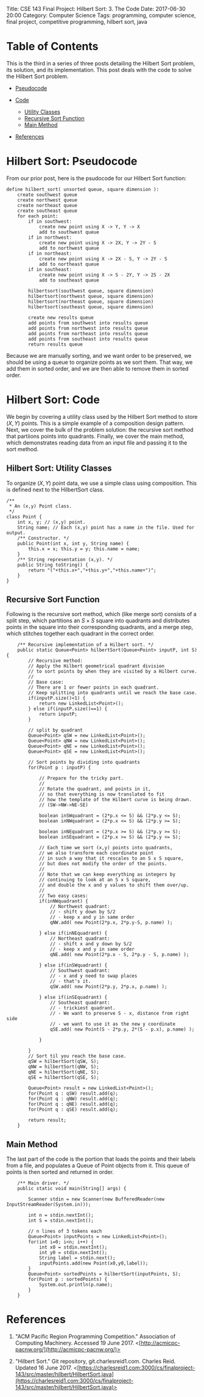 Title: CSE 143 Final Project: Hilbert Sort: 3. The Code
Date: 2017-06-30 20:00
Category: Computer Science
Tags: programming, computer science, final project, competitive programming, hilbert sort, java

# Table of Contents

This is the third in a series of three posts 
detailing the Hilbert Sort problem,
its solution, and its implementation.
This post deals with the code to solve the
Hilbert Sort problem.

* [Pseudocode](#hilbert3-pseudocode)

* [Code](#hilbert3-code)
	* [Utility Classes](#hilbert3-utility)
	* [Recursive Sort Function](#hilbert3-recursive)
	* [Main Method](#hilbert3-main)

* [References](#hilbert2-references)


<a name="hilbert3-pseudocode"></a>
# Hilbert Sort: Pseudocode

From our prior post, here is the psudocode for our Hilbert Sort function:

```
define hilbert_sort( unsorted queue, square dimension ):
	create southwest queue
	create northwest queue
	create northeast queue
	create southeast queue
	for each point:
		if in southwest:
			create new point using X -> Y, Y -> X
			add to southwest queue
		if in northwest:
			create new point using X -> 2X, Y -> 2Y - S
			add to northwest queue
		if in northeast:
			create new point using X -> 2X - S, Y -> 2Y - S
			add to northeast queue
		if in southeast:
			create new point using X -> S - 2Y, Y -> 2S - 2X
			add to southeast queue

		hilbertsort(southwest queue, square dimension)
		hilbertsort(northwest queue, square dimension)
		hilbertsort(northeast queue, square dimension)
		hilbertsort(southeast queue, square dimension)

		create new results queue
		add points from southwest into results queue
		add points from northwest into results queue
		add points from northeast into results queue
		add points from southeast into results queue
		return results queue
```

Because we are manually sorting, and we want order to be preserved,
we should be using a queue to organize points as we sort them.
That way, we add them in sorted order, and we are then able to remove
them in sorted order.



<a name="hilbert3-code"></a>
# Hilbert Sort: Code

We begin by covering a utility class used by the Hilbert Sort method
to store $(X,Y)$ points. This is a simple example of a composition 
design pattern. Next, we cover the bulk of the problem solution: 
the recursive sort method that partiions points into quadrants.
Finally, we cover the main method, which demonstrates reading data
from an input file and passing it to the sort method.

<a name="hilbert3-utility"></a>
## Hilbert Sort: Utility Classes

To organize $(X,Y)$ point data, we use a simple class
using composition. This is defined next to the HilbertSort 
class.

```
/**
 * An (x,y) Point class. 
 */
class Point {
	int x, y; // (x,y) point.
	String name; // Each (x,y) point has a name in the file. Used for output.
	/** Constructor. */
	public Point(int x, int y, String name) { 
		this.x = x; this.y = y; this.name = name;
	}
	/** String representation (x,y). */
	public String toString() { 
		return "("+this.x+","+this.y+","+this.name+")";
	}
}
```


<a name="hilbert3-recursive"></a>
## Recursive Sort Function

Following is the recursive sort method, which (like merge sort)
consists of a split step, which partitions an $S \times S$ 
square into quadrants and distributes points in the square into their
corresponding quadrants, and a merge step, which stitches together
each quadrant in the correct order. 

```
	/** Recursive implementation of a Hilbert sort. */
	public static Queue<Point> hilbertSort(Queue<Point> inputP, int S) {
		// Recursive method:
		// Apply the Hilbert geometrical quadrant division 
		// to sort points by when they are visited by a Hilbert curve.
		//
		// Base case: 
		// There are 1 or fewer points in each quadrant.
		// Keep splitting into quadrants until we reach the base case. 
		if(inputP.size()<1) {
			return new LinkedList<Point>();
		} else if(inputP.size()==1) {
			return inputP;
		}

		// split by quadrant
		Queue<Point> qSW = new LinkedList<Point>();
		Queue<Point> qNW = new LinkedList<Point>();
		Queue<Point> qNE = new LinkedList<Point>();
		Queue<Point> qSE = new LinkedList<Point>();

		// Sort points by dividing into quadrants
		for(Point p : inputP) { 

			// Prepare for the tricky part.
			//
			// Rotate the quadrant, and points in it,
			// so that everything is now translated to fit
			// how the template of the Hilbert curve is being drawn.
			// (SW->NW->NE-SE)

			boolean inSWquadrant = (2*p.x <= S) && (2*p.y <= S);
			boolean inNWquadrant = (2*p.x <= S) && (2*p.y >= S);

			boolean inNEquadrant = (2*p.x >= S) && (2*p.y >= S);
			boolean inSEquadrant = (2*p.x >= S) && (2*p.y <= S);

			// Each time we sort (x,y) points into quadrants,
			// we also transform each coordinate point 
			// in such a way that it rescales to an S x S square,
			// but does not modify the order of the points. 
			//
			// Note that we can keep everything as integers by
			// continuing to look at an S x S square,
			// and double the x and y values to shift them over/up.
			//
			// Two easy cases:
			if(inNWquadrant) {
				// Northwest quadrant: 
				// - shift y down by S/2
				// - keep x and y in same order
				qNW.add( new Point(2*p.x, 2*p.y-S, p.name) );

			} else if(inNEquadrant) {
				// Northeast quadrant:
				// - shift x and y down by S/2
				// - keep x and y in same order
				qNE.add( new Point(2*p.x - S, 2*p.y - S, p.name) );

			} else if(inSWquadrant) { 
				// Southwest quadrant:
				// - x and y need to swap places 
				// - that's it.
				qSW.add( new Point(2*p.y, 2*p.x, p.name) );

			} else if(inSEquadrant) { 
				// Southeast quadrant:
				// - trickiest quadrant.
				// - We want to preserve S - x, distance from right side
				// - we want to use it as the new y coordinate
				qSE.add( new Point(S - 2*p.y, 2*(S - p.x), p.name) );

			}

		}
		// Sort til you reach the base case.
		qSW = hilbertSort(qSW, S); 
		qNW = hilbertSort(qNW, S); 
		qNE = hilbertSort(qNE, S); 
		qSE = hilbertSort(qSE, S);

		Queue<Point> result = new LinkedList<Point>();
		for(Point q : qSW) result.add(q);
		for(Point q : qNW) result.add(q);
		for(Point q : qNE) result.add(q); 
		for(Point q : qSE) result.add(q);

		return result;
	}
```

<a name="hilbert3-main"></a>
## Main Method

The last part of the code is the portion that loads the points and their labels 
from a file, and populates a Queue of Point objects from it.
This queue of points is then sorted and returned in order.

```
	/** Main driver. */
	public static void main(String[] args) { 
		
		Scanner stdin = new Scanner(new BufferedReader(new InputStreamReader(System.in)));

		int n = stdin.nextInt();
		int S = stdin.nextInt();

		// n lines of 3 tokens each
		Queue<Point> inputPoints = new LinkedList<Point>();
		for(int i=0; i<n; i++) { 
			int x0 = stdin.nextInt();
			int y0 = stdin.nextInt();
			String label = stdin.next();
			inputPoints.add(new Point(x0,y0,label));
		}
		Queue<Point> sortedPoints = hilbertSort(inputPoints, S);
		for(Point p : sortedPoints) { 
			System.out.println(p.name);
		}
	}
```

<a name="hilbert3-refs"></a>
# References

1. "ACM Pacific Region Programming Competition." Association of Computing Machinery. Accessed 19 June 2017.
<[http://acmicpc-pacnw.org/](http://acmicpc-pacnw.org/)>

2. "Hilbert Sort." Git repository, git.charlesreid1.com. Charles Reid. Updated 16 June 2017.
<[https://charlesreid1.com:3000/cs/finalproject-143/src/master/hilbert/HilbertSort.java](https://charlesreid1.com:3000/cs/finalproject-143/src/master/hilbert/HilbertSort.java)>



